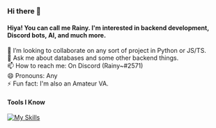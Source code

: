 ### Hi there 👋

#### Hiya! You can call me Rainy. I'm interested in backend development, Discord bots, AI, and much more.

👯 I’m looking to collaborate on any sort of project in Python or JS/TS.\
💬 Ask me about databases and some other backend things.\
📫 How to reach me: On Discord (Rainy~#2571)\
😄 Pronouns: Any\
⚡ Fun fact: I'm also an Amateur VA.

#### Tools I Know

[![My Skills](https://skillicons.dev/icons?i=js,ts,py,prisma,postgres,nodejs,linux,raspberrypi,discord,vscode)](https://skillicons.dev)
